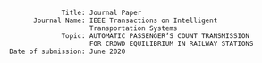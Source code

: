                  

                   Title: Journal Paper
            Journal Name: IEEE Transactions on Intelligent 
                          Transportation Systems
                   Topic: AUTOMATIC PASSENGER’S COUNT TRANSMISSION 
                          FOR CROWD EQUILIBRIUM IN RAILWAY STATIONS
      Date of submission: June 2020
